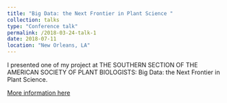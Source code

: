 ```yaml
---
title: "Big Data: the Next Frontier in Plant Science "
collection: talks
type: "Conference talk"
permalink: /2018-03-24-talk-1
date: 2018-07-11
location: "New Orleans, LA"
---
```


I presented one of my project at THE SOUTHERN SECTION OF THE AMERICAN SOCIETY OF PLANT BIOLOGISTS:  Big Data: the Next Frontier in Plant Science. 


[More information here](http://www.ss-aspb.org/page30/index.html)


